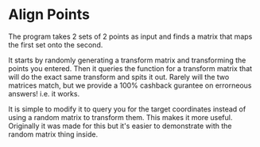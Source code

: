 # Align Points
The program takes 2 sets of 2 points as input and finds a matrix that maps the first set onto the second.

It starts by randomly generating a transform matrix and transforming the points you entered. Then it queries the function for a transform matrix that will do the exact same transform and spits it out. Rarely will the two matrices match, but we provide a 100% cashback gurantee on errorneous answers! i.e. it works.

It is simple to modify it to query you for the target coordinates instead of using a random matrix to transform them. This makes it more useful. Originally it was made for this but it's easier to demonstrate with the random matrix thing inside.

